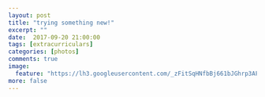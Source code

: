 ```yaml
---
layout: post
title: "trying something new!"
excerpt: ""
date:  2017-09-20 21:00:00
tags: [extracurriculars]
categories: [photos]
comments: true
image:
  feature: "https://lh3.googleusercontent.com/_zFitSqHNfbBj661bJGhrp3AFKJNgTnss6wRnwUtKOM4otYdxpDPlJvFQqFxrIT6D2xXfi5f9_LxNrUp0MjK7se-Swntx3jafDIPXPSCHRIEa5K7kQ0Hi_X6_rI7CMWLKfve2e5k0rafPU7-R8H2oEwW3a9GiyzW3WwtJOuXOIcma7LBZ45RPJrevxpH-UcbdB3mN0usPR3Pz6T-NhpKgtBDpM6A8bVGBRU4JsrDgaQ0K6D9fLgKY_81Y_QWvFRmsiGnYOLTM32eLG0KMhk_za3yW3uUphT9qT2a70hOfeB6JoLwHMEBoVsL-zYT3CJ7MbmH2niG2gtXAi09_68XaJ8PtC89conIpCXKIRSGsmxxH3DHUCnCMVyL2Vjn5NZkm_HEOeKNgI-pofqIDKlT2N_OntO2hK1OGl2sK8VhoUHqHQmbfPKIdgz-iidLHK1WN16LBHum0EB-SysOixvHKxsNRNG_JMsekjKltC0WOY6x0HifgYQWYdaXByhy7dk97T5HzGOdjigliWJgaJF0oCGEScfAoPjpTsQ7ESTo8R_fDG7_i3TiEpajfqm02gVUke4JbswJcZIWaH2L0sF-yu8QJ8u0hBKjyVduE0xGeA=w1408-h792-no"
more: false
---
```

